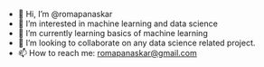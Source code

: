 - 👋 Hi, I’m @romapanaskar
- 👀 I’m interested in machine learning and data science
- 🌱 I’m currently learning basics of machine learning
- 💞️ I’m looking to collaborate on any data science related project.
- 📫 How to reach me: romapanaskar@gmail.com 

<!---
romapanaskar/romapanaskar is a ✨ special ✨ repository because its `README.md` (this file) appears on your GitHub profile.
You can click the Preview link to take a look at your changes.
--->
